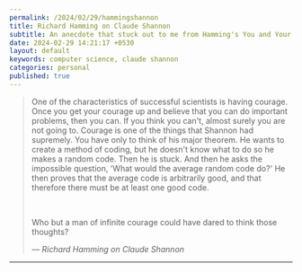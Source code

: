 ```yaml
---
permalink: /2024/02/29/hammingshannon
title: Richard Hamming on Claude Shannon
subtitle: An anecdote that stuck out to me from Hamming's You and Your Research
date: 2024-02-29 14:21:17 +0530
layout: default
keywords: computer science, claude shannon
categories: personal
published: true
---
```


<blockquote>
    <p>One of the characteristics of successful scientists is having courage. Once you get your courage up and believe that you can do important problems, then you can. If you think you can't, almost surely you are not going to. Courage is one of the things that Shannon had supremely. You have only to think of his major theorem. He wants to create a method of coding, but he doesn't know what to do so he makes a random code. Then he is stuck. And then he asks the impossible question, 'What would the average random code do?' He then proves that the average code is arbitrarily good, and that therefore there must be at least one good code.</p><br>
    <p>  Who but a man of infinite courage could have dared to think those thoughts? </p>
    <cite>— Richard Hamming on Claude Shannon</cite>
</blockquote>

---
